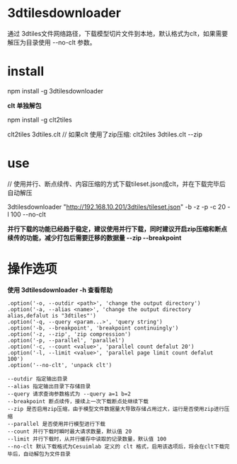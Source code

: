 # 3dtilesdownloader
通过 3dtiles文件网络路径，下载模型切片文件到本地，默认格式为clt，如果需要解压为目录使用 --no-clt 参数。



# install

  npm install -g 3dtilesdownloader

  **clt 单独解包**

  npm install -g clt2tiles

  clt2tiles 3dtiles.clt // 如果clt 使用了zip压缩: clt2tiles 3dtiles.clt --zip
  
# use

  // 使用并行、断点续传、内容压缩的方式下载tileset.json成clt，并在下载完毕后自动解压

  3dtilesdownloader "http://192.168.10.201/3dtiles/tileset.json" -b -z -p -c 20 -l 100 --no-clt
  
**并行下载的功能已经趋于稳定，建议使用并行下载，同时建议开启zip压缩和断点续传的功能，减少打包后需要迁移的数据量 --zip --breakpoint**


# 操作选项

**使用 3dtilesdownloader -h 查看帮助**

    .option('-o, --outdir <path>', 'change the output directory')
    .option('-a, --alias <name>', 'change the output directory alias,defalut is "3dtiles"')
    .option('-q, --query <param...>', 'query string')
    .option('-b, --breakpoint', 'breakpoint continuingly')
    .option('-z, --zip', 'zip compression')
    .option('-p, --parallel', 'parallel')
    .option('-c, --count <value>', 'parallel count defalut 20')
    .option('-l, --limit <value>', 'parallel page limit count defalut 100')
    .option('--no-clt', 'unpack clt')

    --outdir 指定输出目录
    --alias 指定输出目录下存储目录
    --query 请求查询参数格式为 --query a=1 b=2
    --breakpoint 断点续传，接续上一次下载断点处继续下载
    --zip 是否启用zip压缩，由于模型文件数据量大导致存储占用过大，运行是否使用zip进行压缩
    --parallel 是否使用并行模型进行下载
    --count 并行下载时瞬时最大请求数量，默认值 20
    --limit 并行下载时，从并行缓存中读取的记录数量，默认值 100
    --no-clt 默认下载格式为Cesuimlab 定义的 clt 格式，启用该选项后，将会在clt下载完毕后，自动解包为文件目录

